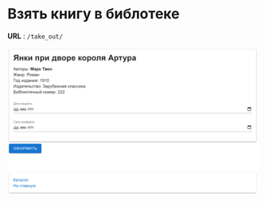 # Взять книгу в библотеке

**URL** : `/take_out/`

![Take out page](img/take_out.png "Take out page")
